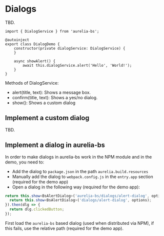 # Dialogs

TBD.

```
import { DialogService } from 'aurelia-bs';

@autoinject
export class DialogDemo {
    constructor(private dialogService: DialogService) {
    }

    async showAlert() {
        await this.dialogService.alert('Hello', 'World!');
    }
}
```

Methods of DialogService: 

- alert(title, text): Shows a message box. 
- confirm(title, text): Shows a yes/no dialog.
- show(): Shows a custom dialog
  

## Implement a custom dialog

TBD.

## Implement a dialog in aurelia-bs

In order to make dialogs in aurelia-bs work in the NPM module and in the demo, you need to: 

- Add the dialog to `package.json` in the path `aurelia.build.resources`
- Manually add the dialog to `webpack.config.js` in the `entry.app` section (required for the demo app)
- Open a dialog in the following way (required for the demo app): 

```typescript
return this.show<BsAlertDialog>('aurelia-bs/dialogs/alert-dialog', options).catch(() => {
  return this.show<BsAlertDialog>('dialogs/alert-dialog', options);
}).then(dlg => {
  return dlg.clickedButton;
});
```

First load the `aurelia-bs` based dialog (used when distributed via NPM), if this fails, use the relative path (required for the demo app). 
